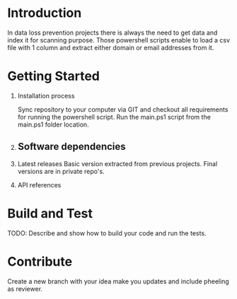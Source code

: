 # Introduction 
In data loss prevention projects there is always the need to get data and index it for scanning purpose.
Those powershell scripts enable to load a csv file with 1 column and extract either domain or email addresses from it.

# Getting Started
1.	Installation process

    Sync repository to your computer via GIT and checkout all requirements for running the powershell script.
    Run the main.ps1 script from the main.ps1 folder location.

2.	Software dependencies
    - 

3.	Latest releases
    Basic version extracted from previous projects. Final versions are in private repo's.

4.	API references

# Build and Test
TODO: Describe and show how to build your code and run the tests. 

# Contribute
Create a new branch with your idea make you updates and include pheeling as reviewer.
